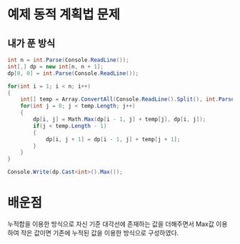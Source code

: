# 예제 동적 계획법 문제

## 내가 푼 방식
``` cs
int n = int.Parse(Console.ReadLine());
int[,] dp = new int[n, n + 1];
dp[0, 0] = int.Parse(Console.ReadLine());

for(int i = 1; i < n; i++)
{
    int[] temp = Array.ConvertAll(Console.ReadLine().Split(), int.Parse);
    for(int j = 0; j < temp.Length; j++)
    {
        dp[i, j] = Math.Max(dp[i - 1, j] + temp[j], dp[i, j]);
        if(j < temp.Length - 1)
        {
            dp[i, j + 1] = dp[i - 1, j] + temp[j + 1];
        }
    }
}

Console.Write(dp.Cast<int>().Max());
```

# 배운점
누적합을 이용한 방식으로 자신 기준 대각선에 존재하는 값을 더해주면서 Max값 이용하여 작은 값이면 기존에 누적된 값을 이용한 방식으로 구성하였다.  








